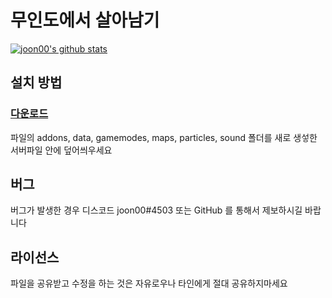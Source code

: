 # 무인도에서 살아남기

[![joon00's github stats](https://github-readme-stats.vercel.app/api?username=joon3812)](https://github.com/anuraghazra/github-readme-stats)
	
  
## 설치 방법

### [다운로드](https://github.com/joon3812/Uninhabited-island/releases)

파일의 addons, data, gamemodes, maps, particles, sound 폴더를 새로 생섷한 서버파일 안에 덮어씌우세요

## 버그

버그가 발생한 경우 디스코드 joon00#4503 또는 GitHub 를 통해서 제보하시길 바랍니다

## 라이선스

파일을 공유받고 수정을 하는 것은 자유로우나 타인에게 절대 공유하지마세요
